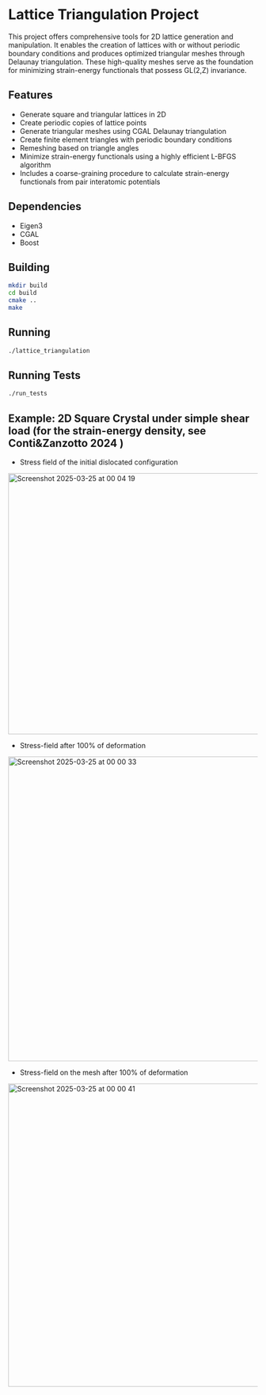 # Lattice Triangulation Project

This project offers comprehensive tools for 2D lattice generation and manipulation. It enables the creation of lattices with or without periodic boundary conditions and produces optimized triangular meshes through Delaunay triangulation. These high-quality meshes serve as the foundation for minimizing strain-energy functionals that possess GL(2,Z) invariance.

## Features

- Generate square and triangular lattices in 2D
- Create periodic copies of lattice points
- Generate triangular meshes using CGAL Delaunay triangulation
- Create finite element triangles with periodic boundary conditions
- Remeshing based on triangle angles
- Minimize strain-energy functionals using a highly efficient L-BFGS algorithm
- Includes a coarse-graining procedure to calculate strain-energy functionals from pair interatomic potentials

## Dependencies

- Eigen3
- CGAL
- Boost

## Building

```bash
mkdir build
cd build
cmake ..
make
```

## Running

```bash
./lattice_triangulation
```

## Running Tests

```bash
./run_tests
```
## Example: 2D Square Crystal under simple shear load (for the strain-energy density, see Conti&Zanzotto 2024 )

- Stress field of the  initial dislocated configuration

<img width="527" alt="Screenshot 2025-03-25 at 00 04 19" src="https://github.com/user-attachments/assets/e16c2de0-439b-498a-933d-20fa60365ce2" />

- Stress-field after 100% of deformation
  
<img width="615" alt="Screenshot 2025-03-25 at 00 00 33" src="https://github.com/user-attachments/assets/48c4a1a5-08f4-4198-b379-b7f132814216" />

- Stress-field on the mesh  after 100% of deformation

<img width="612" alt="Screenshot 2025-03-25 at 00 00 41" src="https://github.com/user-attachments/assets/54654d83-4e9f-492c-bc60-df7bc3c5cb7d" />
